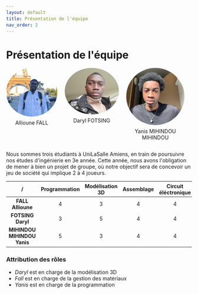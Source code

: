 ```yaml
---
layout: default
title: Présentation de l'équipe
nav_order: 2
---
```


# Présentation de l'équipe
<style>
.grid-container {
    display: grid;
    grid-template-columns: auto auto auto auto;
    gap: 20px;
    text-align: center; /* Pour centrer le texte sous les images */
}

img {
    
}

.rounded-image {
    border-radius: 50%;
    width: 200px; /* Taille des images */
    height: auto;
}

.image-caption {
    margin-top: 5px; /* Espacement entre l'image et le texte */
}
</style>

<div class="grid-container">
    <div>
        <img src="images/Team/Fall.jpg" alt="Photo FALL" class="rounded-image">
        <p class="image-caption">Allioune FALL</p>
    </div>
    <div>
        <img src="images/Team/Daryl.jpg" alt="Photo Daryl" class="rounded-image">
        <p class="image-caption">Daryl FOTSING</p>
    </div>
    <div>
        <img src="images/Team/Yanis.jpg" alt="Photo Yanis" class="rounded-image">
        <p class="image-caption">Yanis MIHINDOU MIHINDOU</p>
    </div>
</div>

Nous sommes trois étudiants à UniLaSalle Amiens, en train de poursuivre nos études d'ingénierie en 3e année.
Cette année, nous avons l'obligation de mener à bien un projet de groupe, où notre objectif sera de concevoir un jeu de société qui implique 2 à 4 joueurs.

|/| Programmation | Modélisation 3D | Assemblage |Circuit éléctronique|
|:-:|:--:|:---:|:--:|:---:|
| **FALL Allioune** | 4 | 3| 4 |4|
| **FOTSING Daryl** | 3 | 5 | 4|4|
| **MIHINDOU MIHINDOU Yanis** | 5 | 3 | 4 |4|

### Attribution des rôles
- *Daryl* est en charge de la modélisation 3D 
- *Fall* est en charge de la gestion des matériaux
- *Yanis* est en charge de la programmation
